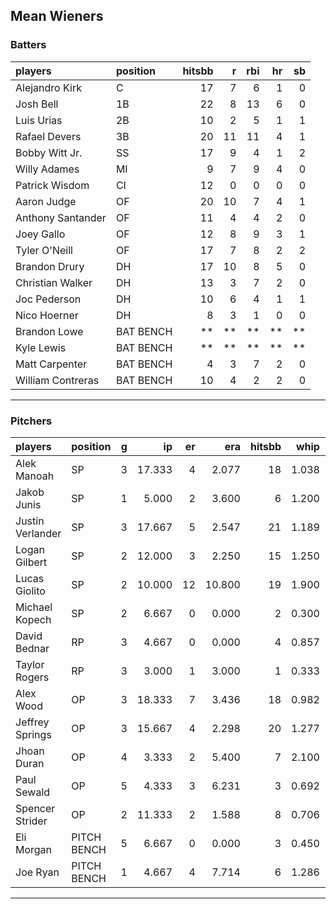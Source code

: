 ## Mean Wieners

### Batters

 
|players           |position  | hitsbb|  r| rbi| hr| sb| 
|:-----------------|:---------|------:|--:|---:|--:|--:| 
|Alejandro Kirk    |C         |     17|  7|   6|  1|  0| 
|Josh Bell         |1B        |     22|  8|  13|  6|  0| 
|Luis Urias        |2B        |     10|  2|   5|  1|  1| 
|Rafael Devers     |3B        |     20| 11|  11|  4|  1| 
|Bobby Witt Jr.    |SS        |     17|  9|   4|  1|  2| 
|Willy Adames      |MI        |      9|  7|   9|  4|  0| 
|Patrick Wisdom    |CI        |     12|  0|   0|  0|  0| 
|Aaron Judge       |OF        |     20| 10|   7|  4|  1| 
|Anthony Santander |OF        |     11|  4|   4|  2|  0| 
|Joey Gallo        |OF        |     12|  8|   9|  3|  1| 
|Tyler O'Neill     |OF        |     17|  7|   8|  2|  2| 
|Brandon Drury     |DH        |     17| 10|   8|  5|  0| 
|Christian Walker  |DH        |     13|  3|   7|  2|  0| 
|Joc Pederson      |DH        |     10|  6|   4|  1|  1| 
|Nico Hoerner      |DH        |      8|  3|   1|  0|  0| 
|Brandon Lowe      |BAT BENCH |     **| **|  **| **| **| 
|Kyle Lewis        |BAT BENCH |     **| **|  **| **| **| 
|Matt Carpenter    |BAT BENCH |      4|  3|   7|  2|  0| 
|William Contreras |BAT BENCH |     10|  4|   2|  2|  0| 


* * *

### Pitchers

 
|players          |position    |  g|     ip| er|    era| hitsbb|  whip| so|  w| sv| 
|:----------------|:-----------|--:|------:|--:|------:|------:|-----:|--:|--:|--:| 
|Alek Manoah      |SP          |  3| 17.333|  4|  2.077|     18| 1.038| 16|  2|  0| 
|Jakob Junis      |SP          |  1|  5.000|  2|  3.600|      6| 1.200|  5|  1|  0| 
|Justin Verlander |SP          |  3| 17.667|  5|  2.547|     21| 1.189| 20|  2|  0| 
|Logan Gilbert    |SP          |  2| 12.000|  3|  2.250|     15| 1.250|  9|  2|  0| 
|Lucas Giolito    |SP          |  2| 10.000| 12| 10.800|     19| 1.900| 11|  0|  0| 
|Michael Kopech   |SP          |  2|  6.667|  0|  0.000|      2| 0.300|  8|  1|  0| 
|David Bednar     |RP          |  3|  4.667|  0|  0.000|      4| 0.857|  5|  0|  1| 
|Taylor Rogers    |RP          |  3|  3.000|  1|  3.000|      1| 0.333|  3|  0|  2| 
|Alex Wood        |OP          |  3| 18.333|  7|  3.436|     18| 0.982| 14|  2|  0| 
|Jeffrey Springs  |OP          |  3| 15.667|  4|  2.298|     20| 1.277| 16|  1|  0| 
|Jhoan Duran      |OP          |  4|  3.333|  2|  5.400|      7| 2.100|  4|  0|  0| 
|Paul Sewald      |OP          |  5|  4.333|  3|  6.231|      3| 0.692|  5|  1|  0| 
|Spencer Strider  |OP          |  2| 11.333|  2|  1.588|      8| 0.706| 19|  2|  0| 
|Eli Morgan       |PITCH BENCH |  5|  6.667|  0|  0.000|      3| 0.450|  7|  1|  0| 
|Joe Ryan         |PITCH BENCH |  1|  4.667|  4|  7.714|      6| 1.286|  3|  0|  0| 


* * *


